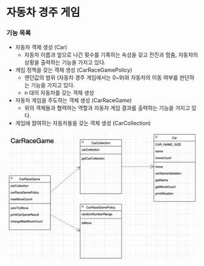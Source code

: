 # 자동차 경주 게임

### 기능 목록
- 자동차 객체 생성 (Car)
  - 자동차 이름과 앞으로 나간 횟수를 기록하는 속성을 갖고 전진과 멈춤, 자동차의 상황을 출력하는 기능을 가지고 있다.
- 게임 정책을 갖는 객체 생성 (CarRaceGamePolicy)
  - 랜던값의 범위 (자동차 경주 게임에서는 0~9)와 자동차의 이동 여부를 판단하는 기능을 가지고 있다.
  - n 대의 자동차를 갖는 객체 생성
- 자동차 게임을 주도하는 객체 생성 (CarRaceGame)
  - 위의 객체들과 협력하는 역할과 자동차 게임 결과를 출력하는 기능을 가지고 있다.
- 게임에 참여하는 자동차들을 갖는 객체 생성 (CarCollection)

<img src="https://github.com/JungwooSim/java-racingcar-precourse/blob/master/img/CarRaceGame-UML.png" width="500px;" />
